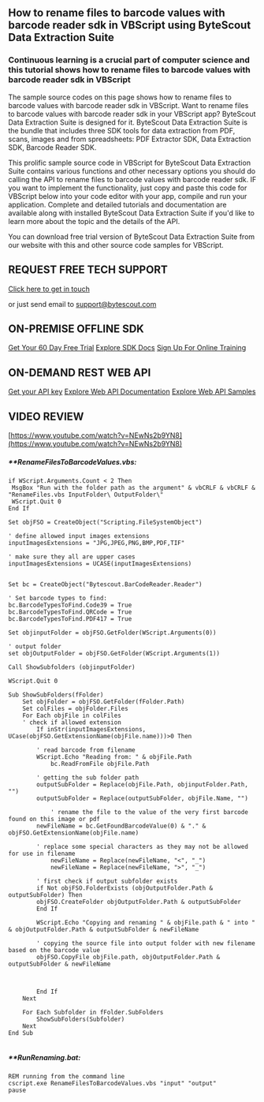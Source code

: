 ## How to rename files to barcode values with barcode reader sdk in VBScript using ByteScout Data Extraction Suite

### Continuous learning is a crucial part of computer science and this tutorial shows how to rename files to barcode values with barcode reader sdk in VBScript

The sample source codes on this page shows how to rename files to barcode values with barcode reader sdk in VBScript. Want to rename files to barcode values with barcode reader sdk in your VBScript app? ByteScout Data Extraction Suite is designed for it. ByteScout Data Extraction Suite is the bundle that includes three SDK tools for data extraction from PDF, scans, images and from spreadsheets: PDF Extractor SDK, Data Extraction SDK, Barcode Reader SDK.

This prolific sample source code in VBScript for ByteScout Data Extraction Suite contains various functions and other necessary options you should do calling the API to rename files to barcode values with barcode reader sdk. IF you want to implement the functionality, just copy and paste this code for VBScript below into your code editor with your app, compile and run your application. Complete and detailed tutorials and documentation are available along with installed ByteScout Data Extraction Suite if you'd like to learn more about the topic and the details of the API.

You can download free trial version of ByteScout Data Extraction Suite from our website with this and other source code samples for VBScript.

## REQUEST FREE TECH SUPPORT

[Click here to get in touch](https://bytescout.zendesk.com/hc/en-us/requests/new?subject=ByteScout%20Data%20Extraction%20Suite%20Question)

or just send email to [support@bytescout.com](mailto:support@bytescout.com?subject=ByteScout%20Data%20Extraction%20Suite%20Question) 

## ON-PREMISE OFFLINE SDK 

[Get Your 60 Day Free Trial](https://bytescout.com/download/web-installer?utm_source=github-readme)
[Explore SDK Docs](https://bytescout.com/documentation/index.html?utm_source=github-readme)
[Sign Up For Online Training](https://academy.bytescout.com/)


## ON-DEMAND REST WEB API

[Get your API key](https://pdf.co/documentation/api?utm_source=github-readme)
[Explore Web API Documentation](https://pdf.co/documentation/api?utm_source=github-readme)
[Explore Web API Samples](https://github.com/bytescout/ByteScout-SDK-SourceCode/tree/master/PDF.co%20Web%20API)

## VIDEO REVIEW

[https://www.youtube.com/watch?v=NEwNs2b9YN8](https://www.youtube.com/watch?v=NEwNs2b9YN8)




<!-- code block begin -->

##### ****RenameFilesToBarcodeValues.vbs:**
    
```
if WScript.Arguments.Count < 2 Then
 MsgBox "Run with the folder path as the argument" & vbCRLF & vbCRLF & "RenameFiles.vbs InputFolder\ OutputFolder\"
 WScript.Quit 0
End If

Set objFSO = CreateObject("Scripting.FileSystemObject")

' define allowed input images extensions
inputImagesExtensions = "JPG,JPEG,PNG,BMP,PDF,TIF"

' make sure they all are upper cases
inputImagesExtensions = UCASE(inputImagesExtensions)


Set bc = CreateObject("Bytescout.BarCodeReader.Reader")

' Set barcode types to find:
bc.BarcodeTypesToFind.Code39 = True
bc.BarcodeTypesToFind.QRCode = True
bc.BarcodeTypesToFind.PDF417 = True

Set objinputFolder = objFSO.GetFolder(WScript.Arguments(0))

' output folder
set objOutputFolder = objFSO.GetFolder(WScript.Arguments(1))

Call ShowSubfolders (objinputFolder)

WScript.Quit 0

Sub ShowSubFolders(fFolder)
    Set objFolder = objFSO.GetFolder(fFolder.Path)
    Set colFiles = objFolder.Files
    For Each objFile in colFiles
	' check if allowed extension
        If inStr(inputImagesExtensions, UCase(objFSO.GetExtensionName(objFile.name)))>0 Then

	    ' read barcode from filename
	    WScript.Echo "Reading from: " & objFile.Path 
            bc.ReadFromFile objFile.Path 

	    ' getting the sub folder path
	    outputSubFolder = Replace(objFile.Path, objinputFolder.Path, "")
	    outputSubFolder = Replace(outputSubFolder, objFile.Name, "")
		
            ' rename the file to the value of the very first barcode found on this image or pdf
	    newFileName = bc.GetFoundBarcodeValue(0) & "." & objFSO.GetExtensionName(objFile.name)

	    ' replace some special characters as they may not be allowed for use in filename
            newFileName = Replace(newFileName, "<", "_")
            newFileName = Replace(newFileName, ">", "_")

	    ' first check if output subfolder exists
 	    if Not objFSO.FolderExists (objOutputFolder.Path & outputSubFolder) Then
		objFSO.CreateFolder objOutputFolder.Path & outputSubFolder
	    End If

	    WScript.Echo "Copying and renaming " & objFile.path & " into " & objOutputFolder.Path & outputSubFolder & newFileName

	    ' copying the source file into output folder with new filename based on the barcode value
	    objFSO.CopyFile objFile.path, objOutputFolder.Path & outputSubFolder & newFileName



        End If
    Next

    For Each Subfolder in fFolder.SubFolders
        ShowSubFolders(Subfolder)
    Next
End Sub


```

<!-- code block end -->    

<!-- code block begin -->

##### ****RunRenaming.bat:**
    
```
REM running from the command line
cscript.exe RenameFilesToBarcodeValues.vbs "input" "output"
pause
```

<!-- code block end -->